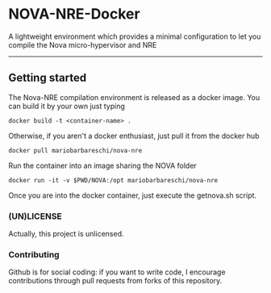 # NOVA-NRE-Docker
A lightweight environment which provides a minimal configuration to let you compile the Nova micro-hypervisor and NRE 

--------

## Getting started
The Nova-NRE compilation environment is released as a docker image. You can build it by your own just typing

    docker build -t <container-name> .
    
Otherwise, if you aren't a docker enthusiast, just pull it from the docker hub

    docker pull mariobarbareschi/nova-nre
    
Run the container into an image sharing the NOVA folder

    docker run -it -v $PWD/NOVA:/opt mariobarbareschi/nova-nre

Once you are into the docker container, just execute the getnova.sh script.

### (UN)LICENSE
Actually, this project is unlicensed.

### Contributing
Github is for social coding: if you want to write code, I encourage contributions through pull requests from forks of this repository.
